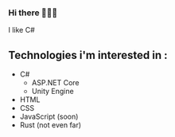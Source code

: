 ### Hi there 🥶🥶🥶

I like C#

## Technologies i'm interested in : 
- C#
  - ASP.NET Core
  - Unity Engine
- HTML
- CSS
- JavaScript (soon)
- Rust (not even far)
